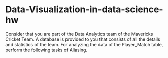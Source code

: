 # Data-Visualization-in-data-science-hw
Consider that you are part of the Data Analytics team of the Mavericks Cricket Team. A database is provided to you that consists of all the details and statistics of the team. For analyzing the data of the Player_Match table, perform the following tasks of Aliasing.
